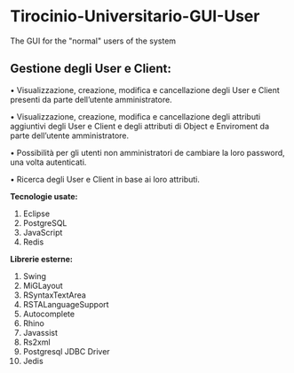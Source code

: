 # Tirocinio-Universitario-GUI-User
The GUI for the "normal" users of the system

## **Gestione degli User e Client:**

•	Visualizzazione, creazione, modifica e cancellazione degli User e Client presenti da parte dell’utente amministratore.

•	Visualizzazione, creazione, modifica e cancellazione degli attributi aggiuntivi degli User e Client e degli attributi di Object e Enviroment da parte dell’utente amministratore.

•	Possibilità per gli utenti non amministratori de cambiare la loro password, una volta autenticati.

•	Ricerca degli User e Client in base ai loro attributi.


**Tecnologie usate:**

1.	Eclipse
2.	PostgreSQL
3.	JavaScript
4.	Redis

**Librerie esterne:**

1.	Swing
2.	MiGLayout
3.	RSyntaxTextArea
4.	RSTALanguageSupport
5.	Autocomplete
6.	Rhino
7.	Javassist
8.	Rs2xml
9.	Postgresql JDBC Driver
10.	Jedis

